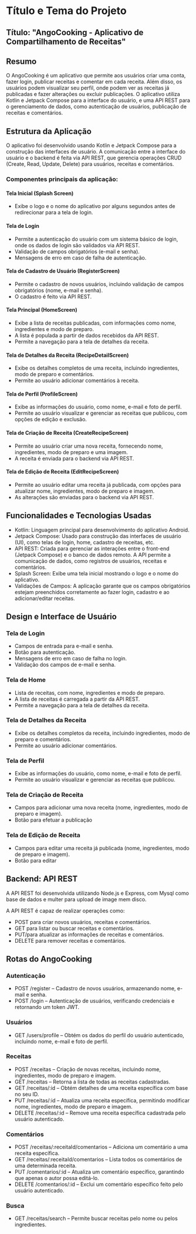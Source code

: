 # Título e Tema do Projeto

## Título: "AngoCooking - Aplicativo de Compartilhamento de Receitas"

## Resumo
O AngoCooking é um aplicativo que permite aos usuários criar uma conta, fazer login, publicar receitas e comentar em cada receita. Além disso, os usuários podem visualizar seu perfil, onde podem ver as receitas já publicadas e fazer alterações ou excluir publicações. O aplicativo utiliza Kotlin e Jetpack Compose para a interface do usuário, e uma API REST para o gerenciamento de dados, como autenticação de usuários, publicação de receitas e comentários.

## Estrutura da Aplicação
O aplicativo foi desenvolvido usando Kotlin e Jetpack Compose para a construção das interfaces de usuário. A comunicação entre a interface do usuário e o backend é feita via API REST, que gerencia operações CRUD (Create, Read, Update, Delete) para usuários, receitas e comentários.

### Componentes principais da aplicação:

#### Tela Inicial (Splash Screen)
- Exibe o logo e o nome do aplicativo por alguns segundos antes de redirecionar para a tela de login.

#### Tela de Login
- Permite a autenticação do usuário com um sistema básico de login, onde os dados de login são validados via API REST.
- Validação de campos obrigatórios (e-mail e senha).
- Mensagens de erro em caso de falha de autenticação.

#### Tela de Cadastro de Usuário (RegisterScreen)
- Permite o cadastro de novos usuários, incluindo validação de campos obrigatórios (nome, e-mail e senha).
- O cadastro é feito via API REST.

#### Tela Principal (HomeScreen)
- Exibe a lista de receitas publicadas, com informações como nome, ingredientes e modo de preparo.
- A lista é populada a partir de dados recebidos da API REST.
- Permite a navegação para a tela de detalhes da receita.

#### Tela de Detalhes da Receita (RecipeDetailScreen)
- Exibe os detalhes completos de uma receita, incluindo ingredientes, modo de preparo e comentários.
- Permite ao usuário adicionar comentários à receita.

#### Tela de Perfil (ProfileScreen)
- Exibe as informações do usuário, como nome, e-mail e foto de perfil.
- Permite ao usuário visualizar e gerenciar as receitas que publicou, com opções de edição e exclusão.

#### Tela de Criação de Receita (CreateRecipeScreen)
- Permite ao usuário criar uma nova receita, fornecendo nome, ingredientes, modo de preparo e uma imagem.
- A receita é enviada para o backend via API REST.

#### Tela de Edição de Receita (EditRecipeScreen)
- Permite ao usuário editar uma receita já publicada, com opções para atualizar nome, ingredientes, modo de preparo e imagem.
- As alterações são enviadas para o backend via API REST.

## Funcionalidades e Tecnologias Usadas
- Kotlin: Linguagem principal para desenvolvimento do aplicativo Android.
- Jetpack Compose: Usado para construção das interfaces de usuário (UI), como telas de login, home, cadastro de receitas, etc.
- API REST: Criada para gerenciar as interações entre o front-end (Jetpack Compose) e o banco de dados remoto. A API permite a comunicação de dados, como registros de usuários, receitas e comentários.
- Splash Screen: Exibe uma tela inicial mostrando o logo e o nome do aplicativo.
- Validações de Campos: A aplicação garante que os campos obrigatórios estejam preenchidos corretamente ao fazer login, cadastro e ao adicionar/editar receitas.

## Design e Interface de Usuário

### Tela de Login
- Campos de entrada para e-mail e senha.
- Botão para autenticação.
- Mensagens de erro em caso de falha no login.
- Validação dos campos de e-mail e senha.

### Tela de Home
- Lista de receitas, com nome, ingredientes e modo de preparo.
- A lista de receitas é carregada a partir da API REST.
- Permite a navegação para a tela de detalhes da receita.

### Tela de Detalhes da Receita
- Exibe os detalhes completos da receita, incluindo ingredientes, modo de preparo e comentários.
- Permite ao usuário adicionar comentários.

### Tela de Perfil
- Exibe as informações do usuário, como nome, e-mail e foto de perfil.
- Permite ao usuário visualizar e gerenciar as receitas que publicou.

### Tela de Criação de Receita
- Campos para adicionar uma nova receita (nome, ingredientes, modo de preparo e imagem).
- Botão para efetuar a publicação

### Tela de Edição de Receita
- Campos para editar uma receita já publicada (nome, ingredientes, modo de preparo e imagem).
- Botão para editar

## Backend: API REST
A API REST foi desenvolvida utilizando Node.js e Express, com Mysql como base de dados e multer para upload de image mem disco.

A API REST é capaz de realizar operações como:
- POST para criar novos usuários, receitas e comentários.
- GET para listar ou buscar receitas e comentários.
- PUT/para atualizar as informações de receitas e comentários.
- DELETE para remover receitas e comentários.

## Rotas do AngoCooking

### Autenticação
- POST /register – Cadastro de novos usuários, armazenando nome, e-mail e senha.
- POST /login – Autenticação de usuários, verificando credenciais e retornando um token JWT.

### Usuários
- GET /users/profile – Obtém os dados do perfil do usuário autenticado, incluindo nome, e-mail e foto de perfil.

### Receitas
- POST /receitas – Criação de novas receitas, incluindo nome, ingredientes, modo de preparo e imagem.
- GET /receitas – Retorna a lista de todas as receitas cadastradas.
- GET /receitas/:id – Obtém detalhes de uma receita específica com base no seu ID.
- PUT /receitas/:id – Atualiza uma receita específica, permitindo modificar nome, ingredientes, modo de preparo e imagem.
- DELETE /receitas/:id – Remove uma receita específica cadastrada pelo usuário autenticado.

### Comentários
- POST /receitas/:receitaId/comentarios – Adiciona um comentário a uma receita específica.
- GET /receitas/:receitaId/comentarios – Lista todos os comentários de uma determinada receita.
- PUT /comentarios/:id – Atualiza um comentário específico, garantindo que apenas o autor possa editá-lo.
- DELETE /comentarios/:id – Exclui um comentário específico feito pelo usuário autenticado.

### Busca
- GET /receitas/search – Permite buscar receitas pelo nome ou pelos ingredientes.
